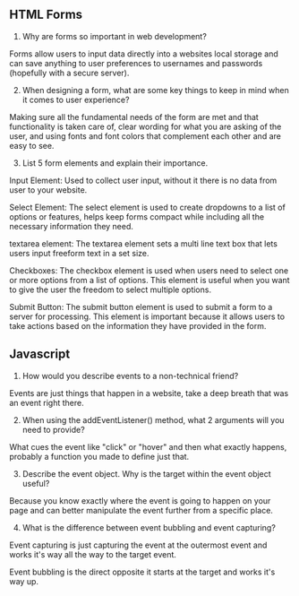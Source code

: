 ## HTML Forms
1. Why are forms so important in web development?

Forms allow users to input data directly into a websites local storage and can save anything to user preferences to usernames and passwords (hopefully with a secure server).

2. When designing a form, what are some key things to keep in mind when it comes to user experience?

Making sure all the fundamental needs of the form are met and that functionality is taken care of, clear wording for what you are asking of the user, and using fonts and font colors that complement each other and are easy to see.

3. List 5 form elements and explain their importance.

Input Element: Used to collect user input, without it there is no data from user to your website.

Select Element: The select element is used to create dropdowns to a list of options or features, helps keep forms compact while including all the necessary information they need.

textarea element: The textarea element sets a multi line text box that lets users input freeform text in a set size.

Checkboxes: The checkbox element is used when users need to select one or more options from a list of options. This element is useful when you want to give the user the freedom to select multiple options.

Submit Button: The submit button element is used to submit a form to a server for processing. This element is important because it allows users to take actions based on the information they have provided in the form.

## Javascript
1. How would you describe events to a non-technical friend? 

Events are just things that happen in a website, take a deep breath that was an event right there.

2. When using the addEventListener() method, what 2 arguments will you need to provide?

What cues the event like "click" or "hover" and then what exactly happens, probably a function you made to define just that.

3. Describe the event object. Why is the target within the event object useful?

Because you know exactly where the event is going to happen on your page and can better manipulate the event further from a specific place.
 
4. What is the difference between event bubbling and event capturing?

Event capturing is just capturing the event at the outermost event and works it's way all the way to the target event.

Event bubbling is the direct opposite it starts at the target and works it's way up.